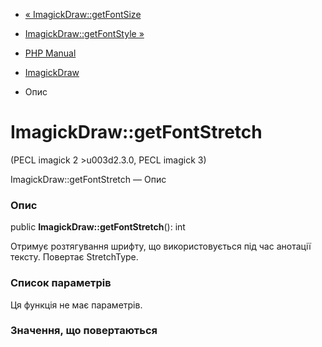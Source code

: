 - [« ImagickDraw::getFontSize](imagickdraw.getfontsize.md)
- [ImagickDraw::getFontStyle »](imagickdraw.getfontstyle.md)

- [PHP Manual](index.md)
- [ImagickDraw](class.imagickdraw.md)
- Опис

# ImagickDraw::getFontStretch

(PECL imagick 2 \>u003d2.3.0, PECL imagick 3)

ImagickDraw::getFontStretch — Опис

### Опис

public **ImagickDraw::getFontStretch**(): int

Отримує розтягування шрифту, що використовується під час анотації тексту.
Повертає StretchType.

### Список параметрів

Ця функція не має параметрів.

### Значення, що повертаються
